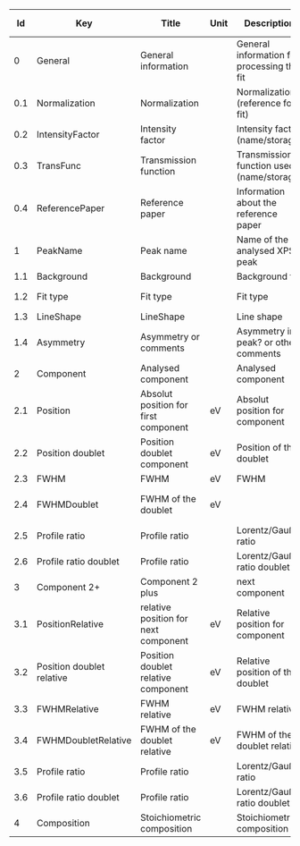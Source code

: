 |Id  |  Key                  | Title                 |Unit | Description                                               | Type    | Occ | Allowed values |
|---- | -------------------   | ----------------------| ---- | ----------------------------------------------------------| ------- | -------- | ------------- |
|0|General|General information||General information for processing the fit|string|1||
|0.1|Normalization|Normalization||Normalization (reference for fit)|string|1||
|0.2|IntensityFactor|Intensity factor||Intensity factor (name/storage)|string|1||
|0.3|TransFunc|Transmission function||Transmission function used (name/storage)|string|1||
|0.4|ReferencePaper|Reference paper||Information about the reference paper|string|0||
|1|PeakName|Peak name||Name of the analysed XPS peak|string|1-n||
|1.1|Background|Background||Background fit|string||
|1.2|Fit type|Fit type||Fit type|boolean|1|singlet; doublet||
|1.3|LineShape|LineShape||Line shape|string|1||
|1.4|Asymmetry|Asymmetry or comments||Asymmetry in peak? or other comments|string|0||
|2|Component|Analysed component||Analysed component|string|1-n||
|2.1|Position|Absolut position for first component|eV|Absolut position for component|number|1||
|2.2|Position doublet|Position doublet component |eV|Position of the doublet|number|0||
|2.3|FWHM|FWHM |eV|FWHM|number|1||
|2.4|FWHMDoublet|FWHM of the doublet|eV||FWHM of the doublet|number|0||
|2.5|Profile ratio|Profile ratio||Lorentz/Gauß ratio|string|0||
|2.6|Profile ratio doublet|Profile ratio||Lorentz/Gauß ratio doublet|string|0||
|3|Component 2+|Component 2 plus||next component|number|0-n||
|3.1|PositionRelative|relative position for next component |eV|Relative position for component|number|1||
|3.2|Position doublet relative|Position doublet relative component |eV|Relative position of the doublet|number|0||
|3.3|FWHMRelative|FWHM relative |eV|FWHM relative|number|1||
|3.4|FWHMDoubletRelative|FWHM of the doublet relative |eV|FWHM of the doublet relative|number|0||
|3.5|Profile ratio|Profile ratio||Lorentz/Gauß ratio|string|0||
|3.6|Profile ratio doublet|Profile ratio||Lorentz/Gauß ratio doublet|string|0||
|4|Composition|Stoichiometric composition||Stoichiometric composition|string|0||
